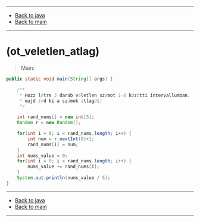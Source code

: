 
---

- [Back to java](../../java.md)
- [Back to main](../../../../README.md)

---

# (ot_veletlen_atlag)

> Main:

```java
public static void main(String[] args) {

	/**
	 * Hozz létre 5 darab véletlen számot 1-8 közötti intervallumban, 
	 * majd írd ki a számok átlagát!
	 */

	int rand_nums[] = new int[5];
	Random r = new Random();

	for(int i = 0; i < rand_nums.length; i++) {
		int num = r.nextInt(8)+1;
		rand_nums[i] = num; 
	}
	int nums_value = 0;
	for(int i = 0; i < rand_nums.length; i++) {
		nums_value += rand_nums[i];
	}
	System.out.println(nums_value / 5);
}
```

---

- [Back to java](../../java.md)
- [Back to main](../../../../README.md)

---


